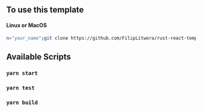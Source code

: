 ## To use this template

#### Linux or MacOS
```sh
n="your_name";git clone https://github.com/FilipLitwora/rust-react-template.git $n;cd $n;rm -rf .git; git init;
```
## Available Scripts

### `yarn start`

### `yarn test`

### `yarn build`

